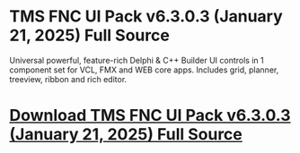 # TMS FNC UI Pack v6.3.0.3 (January 21, 2025) Full Source

Universal powerful, feature-rich Delphi & C++ Builder UI controls in 1 component set for VCL, FMX and WEB core apps. Includes grid, planner, treeview, ribbon and rich editor.

# [Download TMS FNC UI Pack v6.3.0.3 (January 21, 2025) Full Source](https://developer.team/delphi/35260-tms-fnc-ui-pack-v6303-january-21-2025-full-source.html)
